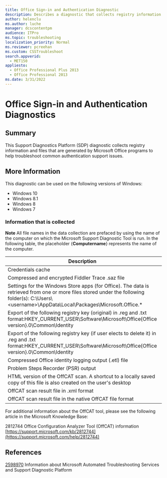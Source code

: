 ```yaml
---
title: Office Sign-in and Authentication Diagnostic
description: Describes a diagnostic that collects registry information and files that are generated by Microsoft Office programs to help troubleshoot common authentication support issues.
author: helenclu
ms.author: luche
manager: dcscontentpm
audience: ITPro
ms.topic: troubleshooting
localization_priority: Normal
ms.reviewer: pcreehan
ms.custom: CSSTroubleshoot
search.appverid: 
  - MET150
appliesto: 
  - Office Professional Plus 2013
  - Office Professional 2013
ms.date: 3/31/2022
---
```


# Office Sign-in and Authentication Diagnostics

## Summary

This Support Diagnostics Platform (SDP) diagnostic collects registry information and files that are generated by Microsoft Office programs to help troubleshoot common authentication support issues.

## More Information

This diagnostic can be used on the following versions of Windows:

- Windows 10   
- Windows 8.1   
- Windows 8   
- Windows 7   

### Information that is collected

**Note** All file names in the data collection are prefaced by using the name of the computer on which the Microsoft Support Diagnostic Tool is run. In the following table, the placeholder {**Computername**} represents the name of the computer. 

|Description|File name|
|--|--|
|Credentials cache|{**Computername**}_credcache.txt|
|Compressed and encrypted Fiddler Trace .saz file|{**Computername**}_fiddler.zip|
|Settings for the Windows Store apps (for Office). The data is retrieved from one or more files stored under the following folder(s): C:\Users\\\<username>\AppData\Local\Packages\Microsoft.Office.*|{Computername}_Microsoft.Office.*.RegKeyLogsData[_simple].txt|
|Export of the following registry key (original) in .reg and .txt format:HKEY_CURRENT_USER\Software\Microsoft\Office\{Office version}.0\Common\Identity|{**Computername**}_officecommonidentity_Before.reg {**Computername**}_officecommonidentity_Before.txt|
|Export of the following registry key (if user elects to delete it) in .reg and .txt format:HKEY_CURRENT_USER\Software\Microsoft\Office\{Office version}.0\Common\Identity|{**Computername**}_officecommonidentity_After.reg {**Computername**}_officecommonidentity_After.txt|
|Compressed Office identity logging output (.etl) file|{**Computername**}_officeloggingliblet.zip|
|Problem Steps Recorder (PSR) output|{Computername}_IssueSteps.zip|
|HTML version of the OffCAT scan. A shortcut to a locally saved copy of this file is also created on the user's desktop|{Computername}_OffCAT_Report.html|
|OffCAT scan result file in .xml format|{Computername}_OffCAT_Results.xml|
|OffCAT scan result file in the native OffCAT file format|{Computername}_OffCAT_Results.offx|

For additional information about the OffCAT tool, please see the following article in the Microsoft Knowledge Base: 

2812744 Office Configuration Analyzer Tool (OffCAT) information 
[https://support.microsoft.com/kb/2812744](https://support.microsoft.com/help/2812744)

## References

[2598970](https://support.microsoft.com/help/2598970) Information about Microsoft Automated Troubleshooting Services and Support Diagnostic Platform
